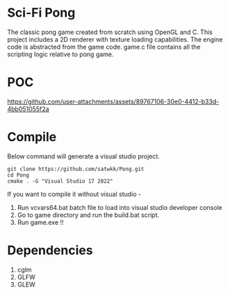 # Sci-Fi Pong

The classic pong game created from scratch using OpenGL and C. 
This project includes a 2D renderer with texture loading capabilities. 
The engine code is abstracted from the game code. game.c file contains all the scripting logic relative to pong game.

# POC

https://github.com/user-attachments/assets/89767106-30e0-4412-b33d-4bb051055f2a

# Compile

Below command will generate a visual studio project.
```
git clone https://github.com/satwkk/Pong.git
cd Pong
cmake . -G "Visual Studio 17 2022"
```

If you want to compile it without visual studio - 
1. Run vcvars64.bat batch file to load into visual studio developer console
2. Go to game directory and run the build.bat script.
3. Run game.exe !!

# Dependencies

1. cglm
2. GLFW
3. GLEW
